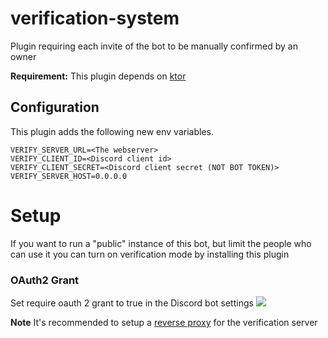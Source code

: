 # verification-system

Plugin requiring each invite of the bot to be manually confirmed by an owner

**Requirement:** This plugin depends on [ktor](../ktor)

## Configuration

This plugin adds the following new env variables.

```
VERIFY_SERVER_URL=<The webserver>
VERIFY_CLIENT_ID=<Discord client id>
VERIFY_CLIENT_SECRET=<Discord client secret (NOT BOT TOKEN)>
VERIFY_SERVER_HOST=0.0.0.0
```

# Setup

If you want to run a "public" instance of this bot, but limit the people who can use it you can turn on verification
mode by installing this plugin

### OAuth2 Grant

Set require oauth 2 grant to true in the Discord bot settings
![](https://rice.by.devs-from.asia/TEzu3/kaqOkeCu74.png)

**Note** It's recommended to setup a [reverse proxy](https://docs.nginx.com/nginx/admin-guide/web-server/reverse-proxy/)
for the verification server
